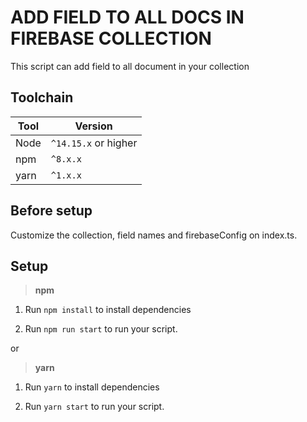 # ADD FIELD TO ALL DOCS IN FIREBASE COLLECTION

This script can add field to all document in your collection

## Toolchain

| Tool | Version    |
| ---- | ---------- |
| Node | `^14.15.x` or higher |
| npm  | `^8.x.x`   |
| yarn | `^1.x.x`   |

## Before setup

Customize the collection, field names and firebaseConfig on index.ts.

## Setup



> **npm**

1. Run `npm install` to install dependencies

2. Run `npm run start` to run your script.

or

> **yarn**

1. Run `yarn` to install dependencies

2. Run `yarn start` to run your script.
